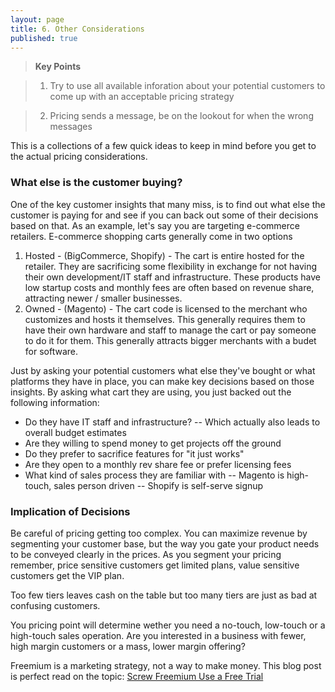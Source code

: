 ```yaml
---
layout: page
title: 6. Other Considerations
published: true
---
```


> **Key Points**

> 1.  Try to use all available inforation about your potential customers to come up with an acceptable pricing strategy

> 2.  Pricing sends a message, be on the lookout for when the wrong messages


This is a collections of a few quick ideas to keep in mind before you get to the actual pricing considerations.

### What else is the customer buying?
One of the key customer insights that many miss, is to find out what else the customer is paying for and see if you can back out some of their decisions based on that. As an example, let's say you are targeting e-commerce retailers. E-commerce shopping carts generally come in two options 

1. Hosted - (BigCommerce, Shopify) - The cart is entire hosted for the retailer. They are sacrificing some flexibility in exchange for not having their own development/IT staff and infrastructure. These products have low startup costs and monthly fees are often based on revenue share, attracting newer / smaller businesses.
2. Owned - (Magento) - The cart code is licensed  to the merchant who customizes and hosts it themselves. This generally requires them to have their own hardware and staff to manage the cart or pay someone to do it for them. This generally attracts bigger merchants with a budet for software.

Just by asking your potential customers what else they've bought or what platforms they have in place, you can make key decisions based on those insights. By asking what cart they are using, you just backed out the following information:

- Do they have IT staff and infrastructure?
-- Which actually also leads to overall budget estimates
- Are they willing to spend money to get projects off the ground
- Do they prefer to sacrifice features for "it just works"
- Are they open to a monthly rev share fee or prefer licensing fees
- What kind of sales process they are familiar with
-- Magento is high-touch, sales person driven
-- Shopify is self-serve signup
   

### Implication of Decisions

Be careful of pricing getting too complex. You can maximize revenue by segmenting your customer base, but the way you gate your product needs to be conveyed clearly in the prices.  As you segment your pricing remember, price sensitive customers get limited plans, value sensitive customers get the VIP plan. 

Too few tiers leaves cash on the table but too many tiers are just as bad at confusing customers.

You pricing point will determine wether you need a no-touch, low-touch or a high-touch sales operation. Are you interested in a business with fewer, high margin customers or a mass, lower margin offering?

Freemium is a marketing strategy, not a way to make money. This blog post is perfect read on the topic: [Screw Freemium Use a Free Trial](http://www.priceintelligently.com/blog/bid/188339/Screw-Freemium-Use-a-Free-Trial)
